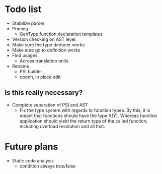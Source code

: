 # Todo list #

  * Stabilize parser
  * Priming
    * GenType function declaration templates
  * Version checking on AST level.
  * Make sure the type deducer works
  * Make sure go to definition works
  * Find usages
    * Across translation units
  * Rename
    * PSI builder
    * ooooh, in place edit


## Is this really necessary? ##
  * Complete separation of PSI and AST
    * Fix the type system with regards to function types. By this, it is meant that functions should have the type X(Y). Whereas function application should yield the return type of the called function, including overload resolution and all that.


# Future plans #
  * Static code analysis
    * condition always true/false